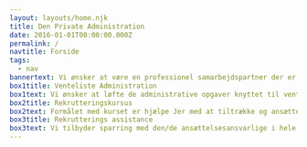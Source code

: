 ```yaml
---
layout: layouts/home.njk
title: Den Private Administration
date: 2016-01-01T00:00:00.000Z
permalink: /
navtitle: Forside
tags:
  - nav
bannertext: Vi ønsker at være en professionel samarbejdspartner der er kendetegnet ved et højt serviceniveauniveau og fleksibilitet som tilbyder produkter af høj kvalitet
box1title: Venteliste Administration
box1text: Vi ønsker at løfte de administrative opgaver knyttet til ventelisten ud af huset og dermed skabe ro og frigive tid til pædagogisk arbejde.
box2title: Rekrutteringskursus
box2text: Formålet med kurset er hjælpe Jer med at tiltrække og ansætte de rigtige personer, i et marked der er presset og hvor efterspørgslen på kvalificeret personale stiger.
box3title: Rekrutterings assistance
box3text: Vi tilbyder sparring med den/de ansættelsesansvarlige i hele eller dele af rekrutteringsprocessen.
---
```


